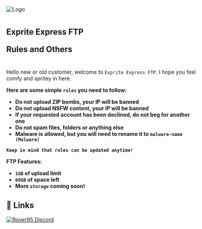 

![Logo](https://cdn.discordapp.com/attachments/828347070884085790/1069691390692429865/logo.png)

#
## **Exprite Express FTP** <p>Rules and Others</p>
#

Hello new or old customer, welcome to `Exprite Express FTP`. I hope you feel comfy and spritey in here.

**Here are some simple `rules` you need to follow:**

- **Do not upload ZIP bombs, your IP will be banned**
- **Do not upload NSFW content, your IP will be banned**
- **If your requested account has been declined, do not beg for another one**
- **Do not spam files, folders or anything else**
- **Malware is allowed, but you will need to rename it to `malware-name (Malware)`**


 **`Keep in mind that rules can be updated anytime!`**

 **FTP Features:**
- **`1GB` of upload limit**
- **`60GB` of space left**
- **More `storage` coming soon!**

## 🔗 Links

  <a href="https://discord.gg/QVttJHBZJn"><img src="https://img.shields.io/discord/645980399545221153?color=7289da&logo=discord&logoColor=white" alt="Rover95 Discord" /></a>



